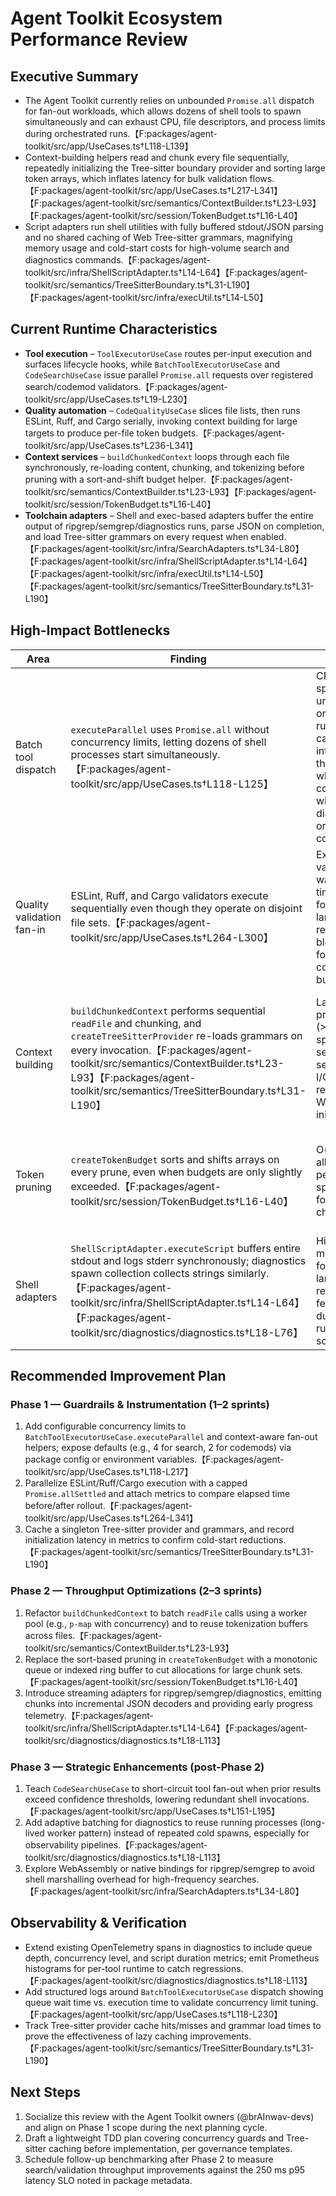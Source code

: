# Agent Toolkit Ecosystem Performance Review

## Executive Summary
- The Agent Toolkit currently relies on unbounded `Promise.all` dispatch for fan-out workloads, which allows dozens of shell tools to spawn simultaneously and can exhaust CPU, file descriptors, and process limits during orchestrated runs.【F:packages/agent-toolkit/src/app/UseCases.ts†L118-L139】
- Context-building helpers read and chunk every file sequentially, repeatedly initializing the Tree-sitter boundary provider and sorting large token arrays, which inflates latency for bulk validation flows.【F:packages/agent-toolkit/src/app/UseCases.ts†L217-L341】【F:packages/agent-toolkit/src/semantics/ContextBuilder.ts†L23-L93】【F:packages/agent-toolkit/src/session/TokenBudget.ts†L16-L40】
- Script adapters run shell utilities with fully buffered stdout/JSON parsing and no shared caching of Web Tree-sitter grammars, magnifying memory usage and cold-start costs for high-volume search and diagnostics commands.【F:packages/agent-toolkit/src/infra/ShellScriptAdapter.ts†L14-L64】【F:packages/agent-toolkit/src/semantics/TreeSitterBoundary.ts†L31-L190】【F:packages/agent-toolkit/src/infra/execUtil.ts†L14-L50】

## Current Runtime Characteristics
- **Tool execution** – `ToolExecutorUseCase` routes per-input execution and surfaces lifecycle hooks, while `BatchToolExecutorUseCase` and `CodeSearchUseCase` issue parallel `Promise.all` requests over registered search/codemod validators.【F:packages/agent-toolkit/src/app/UseCases.ts†L19-L230】
- **Quality automation** – `CodeQualityUseCase` slices file lists, then runs ESLint, Ruff, and Cargo serially, invoking context building for large targets to produce per-file token budgets.【F:packages/agent-toolkit/src/app/UseCases.ts†L236-L341】
- **Context services** – `buildChunkedContext` loops through each file synchronously, re-loading content, chunking, and tokenizing before pruning with a sort-and-shift budget helper.【F:packages/agent-toolkit/src/semantics/ContextBuilder.ts†L23-L93】【F:packages/agent-toolkit/src/session/TokenBudget.ts†L16-L40】
- **Toolchain adapters** – Shell and exec-based adapters buffer the entire output of ripgrep/semgrep/diagnostics runs, parse JSON on completion, and load Tree-sitter grammars on every request when enabled.【F:packages/agent-toolkit/src/infra/SearchAdapters.ts†L34-L80】【F:packages/agent-toolkit/src/infra/ShellScriptAdapter.ts†L14-L64】【F:packages/agent-toolkit/src/infra/execUtil.ts†L14-L50】【F:packages/agent-toolkit/src/semantics/TreeSitterBoundary.ts†L31-L190】

## High-Impact Bottlenecks

| Area | Finding | Impact | Recommendation |
| --- | --- | --- | --- |
| Batch tool dispatch | `executeParallel` uses `Promise.all` without concurrency limits, letting dozens of shell processes start simultaneously.【F:packages/agent-toolkit/src/app/UseCases.ts†L118-L125】 | CPU & FD spikes under orchestrated runs; cascades into OS throttling when combined with diagnostics or codemods. | - Introduce a configurable concurrency limiter (e.g., `p-limit`) with sensible defaults per tool class.<br>- Surface overrides in package config.
| Quality validation fan-in | ESLint, Ruff, and Cargo validators execute sequentially even though they operate on disjoint file sets.【F:packages/agent-toolkit/src/app/UseCases.ts†L264-L300】 | Extends validation wall-clock time by ~3× for mixed-language repos; blocks follow-on context builds. | Run validators in parallel with bounded concurrency; reuse aggregated context once rather than per validator.
| Context building | `buildChunkedContext` performs sequential `readFile` and chunking, and `createTreeSitterProvider` re-loads grammars on every invocation.【F:packages/agent-toolkit/src/semantics/ContextBuilder.ts†L23-L93】【F:packages/agent-toolkit/src/semantics/TreeSitterBoundary.ts†L31-L190】 | Large projects (>500 files) spend seconds in serialized I/O and repeated WASM initialization. | Cache Tree-sitter provider at module scope, prefetch grammars asynchronously during bootstrap, and parallelize file reads via a capped worker pool.
| Token pruning | `createTokenBudget` sorts and shifts arrays on every prune, even when budgets are only slightly exceeded.【F:packages/agent-toolkit/src/session/TokenBudget.ts†L16-L40】 | O(n log n) allocations per run; spikes GC for large chunk lists. | Maintain a min-heap or deque keyed by creation time to support incremental pruning without resorting entire arrays.
| Shell adapters | `ShellScriptAdapter.executeScript` buffers entire stdout and logs stderr synchronously; diagnostics spawn collection collects strings similarly.【F:packages/agent-toolkit/src/infra/ShellScriptAdapter.ts†L14-L64】【F:packages/agent-toolkit/src/diagnostics/diagnostics.ts†L18-L76】 | High memory footprint for large search results; slow feedback during long-running scripts. | Stream stdout via `spawn` with incremental JSON framing or NDJSON; emit partial telemetry to keep spans active and responsive.

## Recommended Improvement Plan

### Phase 1 — Guardrails & Instrumentation (1–2 sprints)
1. Add configurable concurrency limits to `BatchToolExecutorUseCase.executeParallel` and context-aware fan-out helpers; expose defaults (e.g., 4 for search, 2 for codemods) via package config or environment variables.【F:packages/agent-toolkit/src/app/UseCases.ts†L118-L217】
2. Parallelize ESLint/Ruff/Cargo execution with a capped `Promise.allSettled` and attach metrics to compare elapsed time before/after rollout.【F:packages/agent-toolkit/src/app/UseCases.ts†L264-L341】
3. Cache a singleton Tree-sitter provider and grammars, and record initialization latency in metrics to confirm cold-start reductions.【F:packages/agent-toolkit/src/semantics/TreeSitterBoundary.ts†L31-L190】

### Phase 2 — Throughput Optimizations (2–3 sprints)
1. Refactor `buildChunkedContext` to batch `readFile` calls using a worker pool (e.g., `p-map` with concurrency) and to reuse tokenization buffers across files.【F:packages/agent-toolkit/src/semantics/ContextBuilder.ts†L23-L93】
2. Replace the sort-based pruning in `createTokenBudget` with a monotonic queue or indexed ring buffer to cut allocations for large chunk sets.【F:packages/agent-toolkit/src/session/TokenBudget.ts†L16-L40】
3. Introduce streaming adapters for ripgrep/semgrep/diagnostics, emitting chunks into incremental JSON decoders and providing early progress telemetry.【F:packages/agent-toolkit/src/infra/ShellScriptAdapter.ts†L14-L64】【F:packages/agent-toolkit/src/diagnostics/diagnostics.ts†L18-L113】

### Phase 3 — Strategic Enhancements (post-Phase 2)
1. Teach `CodeSearchUseCase` to short-circuit tool fan-out when prior results exceed confidence thresholds, lowering redundant shell invocations.【F:packages/agent-toolkit/src/app/UseCases.ts†L151-L195】
2. Add adaptive batching for diagnostics to reuse running processes (long-lived worker pattern) instead of repeated cold spawns, especially for observability pipelines.【F:packages/agent-toolkit/src/diagnostics/diagnostics.ts†L18-L113】
3. Explore WebAssembly or native bindings for ripgrep/semgrep to avoid shell marshalling overhead for high-frequency searches.【F:packages/agent-toolkit/src/infra/SearchAdapters.ts†L34-L80】

## Observability & Verification
- Extend existing OpenTelemetry spans in diagnostics to include queue depth, concurrency level, and script duration metrics; emit Prometheus histograms for per-tool runtime to catch regressions.【F:packages/agent-toolkit/src/diagnostics/diagnostics.ts†L18-L113】
- Add structured logs around `BatchToolExecutorUseCase` dispatch showing queue wait time vs. execution time to validate concurrency limit tuning.【F:packages/agent-toolkit/src/app/UseCases.ts†L118-L230】
- Track Tree-sitter provider cache hits/misses and grammar load times to prove the effectiveness of lazy caching improvements.【F:packages/agent-toolkit/src/semantics/TreeSitterBoundary.ts†L31-L190】

## Next Steps
1. Socialize this review with the Agent Toolkit owners (@brAInwav-devs) and align on Phase 1 scope during the next planning cycle.
2. Draft a lightweight TDD plan covering concurrency guards and Tree-sitter caching before implementation, per governance templates.
3. Schedule follow-up benchmarking after Phase 2 to measure search/validation throughput improvements against the 250 ms p95 latency SLO noted in package metadata.
